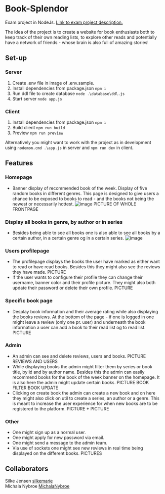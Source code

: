 # Book-Splendor
Exam project in NodeJs.
[Link to exam project description.](https://docs.google.com/document/d/1j1CeNNemhCCEhuVvSgk5E1cxRZFJT5AY8TkRGTp2428/edit#)

The idea of the project is to create a website for book enthusiasts both to keep track of their own reading lists, to explore other reads and potentially have a network of friends - whose brain is also full of amazing stories!

## Set-up

### Server
1. Create .env file in image of .env.sample.
2. Install dependencies from package.json `npm i`
3. Run ddl file to create database `node .\database\ddl.js`
4. Start server `node app.js`

### Client
1. Install dependencies from package.json `npm i`
2. Build client `npm run build`
3. Preview `npm run preview`

Alternatively you might want to work with the project as in development using `nodemon.cmd .\app.js` in server and `npm run dev` in client.

## Features

### Homepage
- Banner display of recommended book of the week. Display of five random books in different genres. This page is designed to give users a chance to be exposed to books to read - and the books not being the newest or necessarily hottest.
![image](https://user-images.githubusercontent.com/82261201/214081452-45d2246f-229c-4698-8ddd-8c772a34f439.png)
   PICTURE OF WHOLE FRONTPAGE
 
### Display all books in genre, by author or in series
- Besides being able to see all books one is also able to see all books by a certain author, in a certain genre og in a certain series. 
 ![image](https://user-images.githubusercontent.com/82261201/214083054-081e07b7-e47d-49db-969f-7c9741f7e0be.png)

### Users profilepage
- The profilepage displays the books the user have marked as either want to read or have read books. Besides this they might also see the reviews they have made.
  PICTURE
- If the user wants to configure their profile they can change their username, banner color and their profile picture. They might also both update their password or delete their own profile.
  PICTURE

### Specific book page
- Desplay book information and their average rating while also displaying the books reviews. At the bottom of the page - if one is logged in one might leave a review (only one pr. user) and underneath the book information a user can add a book to their read list og to read list.
  PICTURE

### Admin
- An admin can see and delete reviews, users and books.
  PICTURE REVIEWS AND USERS
- While displaying books the admin might filter them by series or book title, by id and by author name. Besides this the admin can easily recommend books for the book of the week banner on the homepage. It is also here the admin might update certain books.
  PICTURE BOOK FILTER
  BOOK UPDATE
- Clicking on create book the admin can create a new book and on here they might also click on util to create a series, an author or a genre. This is meant to increase the user experience for when new books are to be registered to the platform.
  PICTURE + PICTURE

### Other
- One might sign up as a normal user.
- One might apply for new password via email.
- One might send a message to the admin team.
- Via use of sockets one might see new reviews in real time being displayed on the different books.
  PICTURES

## Collaborators
Silke Jensen [silkemarie](https://github.com/silkemarie)  
Michala Nybroe [MichalaNybroe](https://github.com/MichalaNybroe)  

